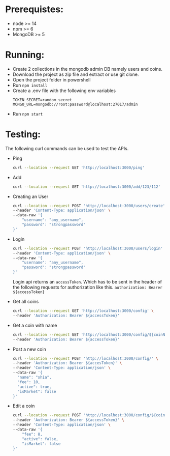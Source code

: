 # Prerequistes:

- node >= 14
- npm >= 6
- MongoDB >= 5

# Running:

- Create 2 collections in the mongodb admin DB namely users and coins.
- Download the project as zip file and extract or use git clone.
- Open the project folder in powershell
- Run `npm install`
- Create a .env file with the following env variables
  ```env
  TOKEN_SECRET=random_secret
  MONGO_URL=mongodb://root:password@localhost:27017/admin
  ```
- Run `npm start`

# Testing:

The following curl commands can be used to test the APIs.

- Ping
  ```sh
  curl --location --request GET 'http://localhost:3000/ping'
  ```
- Add
  ```sh
  curl --location --request GET 'http://localhost:3000/add/123/112'
  ```
- Creating an User

  ```sh
  curl --location --request POST 'http://localhost:3000/users/create' \
  --header 'Content-Type: application/json' \
  --data-raw '{
      "username": "any_username",
      "password": "strongpassword"
  }'
  ```

- Login
  ```sh
  curl --location --request POST 'http://localhost:3000/users/login' \
  --header 'Content-Type: application/json' \
  --data-raw '{
      "username": "any_username",
      "password": "strongpassword"
  }'
  ```
  Login api returns an `accessToken`. Which has to be sent in the header of the following requests for authorization like this. `authorization: Bearer ${accessToken}`
- Get all coins
  ```sh
  curl --location --request GET 'http://localhost:3000/config' \
  --header 'Authorization: Bearer ${accessToken}'
  ```
- Get a coin with name
  ```sh
  curl --location --request GET 'http://localhost:3000/config/${coinName}' \
  --header 'Authorization: Bearer ${accessToken}'
  ```
- Post a new coin
  ```sh
  curl --location --request POST 'http://localhost:3000/config/' \
  --header 'Authorization: Bearer ${accesToken}' \
  --header 'Content-Type: application/json' \
  --data-raw '{
    "name": "shia",
    "fee": 10,
    "active": true,
    "isMarket": false
  }'
  ```
- Edit a coin
  ```sh
  curl --location --request POST 'http://localhost:3000/config/${coinName}' \
  --header 'Authorization: Bearer ${accessToken}' \
  --header 'Content-Type: application/json' \
  --data-raw '{
      "fee": 8,
      "active": false,
      "isMarket": false
  }'
  ```
